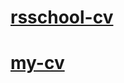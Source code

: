 # [rsschool-cv](https://tushinskijdanya.github.io/rsschool-cv/cv)

# [my-cv](https://tushinskijdanya.github.io/rsschool-cv/)